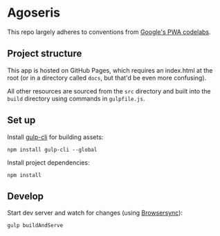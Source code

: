 # Agoseris

This repo largely adheres to conventions from
[Google's PWA codelabs](https://codelabs.developers.google.com/dev-pwa-training/).

## Project structure

This app is hosted on GitHub Pages, which requires an index.html at the root
(or in a directory called `docs`, but that'd be even more confusing).

All other resources are sourced from the `src` directory and built into the
`build` directory using commands in `gulpfile.js`.

## Set up

Install 
[gulp-cli](https://gulpjs.com/docs/en/getting-started/quick-start#install-the-gulp-command-line-utility)
for building assets:

    npm install gulp-cli --global

Install project dependencies:

    npm install

## Develop

Start dev server and watch for changes (using 
[Browsersync](https://browsersync.io/)):

    gulp buildAndServe


